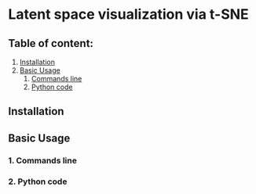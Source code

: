 # Latent space visualization via t-SNE

<h2>Table of content:</h2>
    <ol>
        <li><a href="#heading1">Installation</a></li>
        <li>
            <a href="#heading2">Basic Usage</a>
            <ol>
                <li><a href="#use_cmd">Commands line</li>
                <li><a href="#use_code">Python code</a>
                </li>
            </ol>
        </li>
    </ol>
  
  
 
<h2 id="heading1">Installation</h2>
<h2 id="heading2">Basic Usage</h2>
<h3 id="use_cmd">1. Commands line</h3>
<h3 id="use_code">2. Python code</h3>
